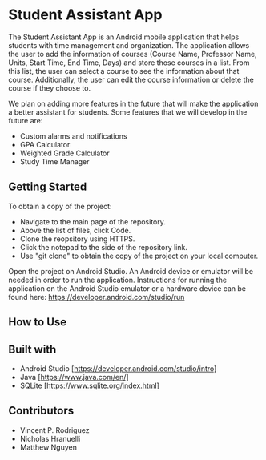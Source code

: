 # Student Assistant App
The Student Assistant App is an Android mobile application that helps students with time management and organization. The application allows the user to add the information of courses (Course Name, Professor Name, Units, Start Time, End Time, Days) and store those courses in a list. From this list, the user can select a course to see the information about that course. Additionally, the user can edit the course information or delete the course if they choose to.  

We plan on adding more features in the future that will make the application a better assistant for students. Some features that we will develop in the future are:
* Custom alarms and notifications
* GPA Calculator
* Weighted Grade Calculator
* Study Time Manager

## Getting Started
To obtain a copy of the project:
* Navigate to the main page of the repository.
* Above the list of files, click Code. 
* Clone the reopsitory using HTTPS.
* Click the notepad to the side of the repository link.
* Use "git clone" to obtain the copy of the project on your local computer.

Open the project on Android Studio. An Android device or emulator will be needed in order to run the application. Instructions for running the application on the Android Studio emulator or a hardware device can be found here: https://developer.android.com/studio/run

## How to Use

## Built with
* Android Studio [https://developer.android.com/studio/intro]
* Java [https://www.java.com/en/]
* SQLite [https://www.sqlite.org/index.html]

## Contributors
* Vincent P. Rodriguez
* Nicholas Hranuelli
* Matthew Nguyen
